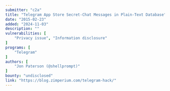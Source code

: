 ```yaml
---
submitter: "c2a"
title: "Telegram App Store Secret-Chat Messages in Plain-Text Database"
date: "2015-02-23"
added: "2024-11-03"
description: ""
vulnerabilities: [
    "Privacy issue", "Information disclosure"
]
programs: [
    "Telegram"
]
authors: [
    "Jon Paterson (@shellprompt)"
]
bounty: "undisclosed"
link: "https://blog.zimperium.com/telegram-hack/"
---
```




